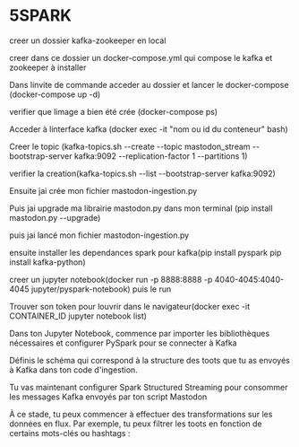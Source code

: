 # 5SPARK
creer un dossier kafka-zookeeper en local

creer dans ce dossier un docker-compose.yml qui compose le kafka et zookeeper à installer

Dans linvite de commande acceder au dossier et lancer le docker-compose (docker-compose up -d)

verifier que limage a bien été crée (docker-compose ps)

Acceder à linterface kafka (docker exec -it "nom ou id du conteneur" bash)

Creer le topic (kafka-topics.sh --create --topic mastodon_stream --bootstrap-server kafka:9092 --replication-factor 1 --partitions 1)

verifier la creation(kafka-topics.sh --list --bootstrap-server kafka:9092)

Ensuite jai crée mon fichier mastodon-ingestion.py

Puis jai upgrade ma librairie mastodon.py dans mon terminal (pip install mastodon.py --upgrade)

puis jai lancé mon fichier mastodon-ingestion.py

ensuite installer les dependances spark pour kafka(pip install pyspark
pip install kafka-python)

creer un jupyter notebook(docker run -p 8888:8888 -p 4040-4045:4040-4045 jupyter/pyspark-notebook) puis le run

Trouver son token pour louvrir dans le navigateur(docker exec -it CONTAINER_ID jupyter notebook list)

Dans ton Jupyter Notebook, commence par importer les bibliothèques nécessaires et configurer PySpark pour se connecter à Kafka 

Définis le schéma qui correspond à la structure des toots que tu as envoyés à Kafka dans ton code d'ingestion.

Tu vas maintenant configurer Spark Structured Streaming pour consommer les messages Kafka envoyés par ton script Mastodon 

À ce stade, tu peux commencer à effectuer des transformations sur les données en flux. Par exemple, tu peux filtrer les toots en fonction de certains mots-clés ou hashtags :